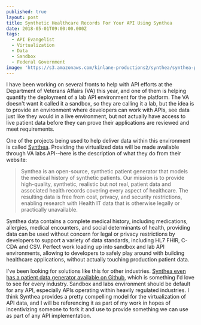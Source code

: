 ```yaml
---
published: true
layout: post
title: Synthetic Healthcare Records For Your API Using Synthea
date: 2018-05-01T09:00:00.000Z
tags:
  - API Evangelist
  - Virtualization
  - Data
  - Sandbox
  - Federal Government
image: 'https://s3.amazonaws.com/kinlane-productions2/synthea/synthea-patient-data.png'
---
```

<p></p>I have been working on several fronts to help with API efforts at the Department of Veterans Affairs (VA) this year, and one of them is helping quantify the deployment of a lab API environment for the platform. The VA doesn't want it called it a sandbox, so they are calling it a lab, but the idea is to provide an environment where developers can work with APIs, see data just like they would in a live environment, but not actually have access to live patient data before they can prove their applications are reviewed and meet requirements.

One of the projects being used to help deliver data within this environment is called [Synthea](https://synthetichealth.github.io/synthea/). Providing the virtualized data will be made available through VA labs API--here is the description of what they do from their website:

> Synthea is an open-source, synthetic patient generator that models the medical history of synthetic patients. Our mission is to provide high-quality, synthetic, realistic but not real, patient data and associated health records covering every aspect of healthcare. The resulting data is free from cost, privacy, and security restrictions, enabling research with Health IT data that is otherwise legally or practically unavailable.

Synthea data contains a complete medical history, including medications, allergies, medical encounters, and social determinants of health, providing data can be used without concern for legal or privacy restrictions by developers to support a variety of data standards, including HL7 FHIR, C-CDA and CSV. Perfect work loading up into sandbox and lab API environments, allowing to developers to safely play around with building healthcare applications, without actually touching production patient data.

I've been looking for solutions like this for other industries. [Synthea even has a patient data generator available on Github](https://github.com/synthetichealth/synthea), which is something I'd love to see for every industry. Sandbox and labs environment should be default for any API, especially APIs operating within heavily regulated industries. I think Synthea provides a pretty compelling model for the virtualization of API data, and I will be referencing it as part of my work in hopes of incentivizing someone to fork it and use to provide something we can use as part of any API implementation.
